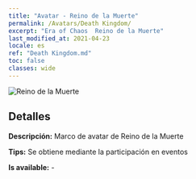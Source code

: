 ```yaml
---
title: "Avatar - Reino de la Muerte"
permalink: /Avatars/Death Kingdom/
excerpt: "Era of Chaos  Reino de la Muerte"
last_modified_at: 2021-04-23
locale: es
ref: "Death Kingdom.md"
toc: false
classes: wide
---
```

 ![Reino de la Muerte](/images/a/avatarFrame_86.png)

## Detalles

 **Descripción:** Marco de avatar de Reino de la Muerte 

 **Tips:** Se obtiene mediante la participación en eventos 

 **Is available:**  - 

